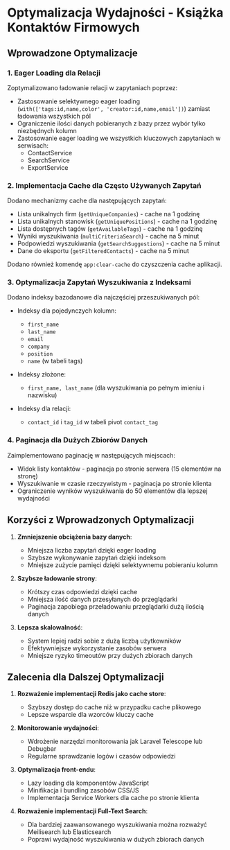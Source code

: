 # Optymalizacja Wydajności - Książka Kontaktów Firmowych

## Wprowadzone Optymalizacje

### 1. Eager Loading dla Relacji

Zoptymalizowano ładowanie relacji w zapytaniach poprzez:

- Zastosowanie selektywnego eager loading (`with(['tags:id,name,color', 'creator:id,name,email'])`) zamiast ładowania wszystkich pól
- Ograniczenie ilości danych pobieranych z bazy przez wybór tylko niezbędnych kolumn
- Zastosowanie eager loading we wszystkich kluczowych zapytaniach w serwisach:
  - ContactService
  - SearchService
  - ExportService

### 2. Implementacja Cache dla Często Używanych Zapytań

Dodano mechanizmy cache dla następujących zapytań:

- Lista unikalnych firm (`getUniqueCompanies`) - cache na 1 godzinę
- Lista unikalnych stanowisk (`getUniquePositions`) - cache na 1 godzinę
- Lista dostępnych tagów (`getAvailableTags`) - cache na 1 godzinę
- Wyniki wyszukiwania (`multiCriteriaSearch`) - cache na 5 minut
- Podpowiedzi wyszukiwania (`getSearchSuggestions`) - cache na 5 minut
- Dane do eksportu (`getFilteredContacts`) - cache na 5 minut

Dodano również komendę `app:clear-cache` do czyszczenia cache aplikacji.

### 3. Optymalizacja Zapytań Wyszukiwania z Indeksami

Dodano indeksy bazodanowe dla najczęściej przeszukiwanych pól:

- Indeksy dla pojedynczych kolumn:
  - `first_name`
  - `last_name`
  - `email`
  - `company`
  - `position`
  - `name` (w tabeli tags)
  
- Indeksy złożone:
  - `first_name, last_name` (dla wyszukiwania po pełnym imieniu i nazwisku)
  
- Indeksy dla relacji:
  - `contact_id` i `tag_id` w tabeli pivot `contact_tag`

### 4. Paginacja dla Dużych Zbiorów Danych

Zaimplementowano paginację w następujących miejscach:

- Widok listy kontaktów - paginacja po stronie serwera (15 elementów na stronę)
- Wyszukiwanie w czasie rzeczywistym - paginacja po stronie klienta
- Ograniczenie wyników wyszukiwania do 50 elementów dla lepszej wydajności

## Korzyści z Wprowadzonych Optymalizacji

1. **Zmniejszenie obciążenia bazy danych**:
   - Mniejsza liczba zapytań dzięki eager loading
   - Szybsze wykonywanie zapytań dzięki indeksom
   - Mniejsze zużycie pamięci dzięki selektywnemu pobieraniu kolumn

2. **Szybsze ładowanie strony**:
   - Krótszy czas odpowiedzi dzięki cache
   - Mniejsza ilość danych przesyłanych do przeglądarki
   - Paginacja zapobiega przeładowaniu przeglądarki dużą ilością danych

3. **Lepsza skalowalność**:
   - System lepiej radzi sobie z dużą liczbą użytkowników
   - Efektywniejsze wykorzystanie zasobów serwera
   - Mniejsze ryzyko timeoutów przy dużych zbiorach danych

## Zalecenia dla Dalszej Optymalizacji

1. **Rozważenie implementacji Redis jako cache store**:
   - Szybszy dostęp do cache niż w przypadku cache plikowego
   - Lepsze wsparcie dla wzorców kluczy cache

2. **Monitorowanie wydajności**:
   - Wdrożenie narzędzi monitorowania jak Laravel Telescope lub Debugbar
   - Regularne sprawdzanie logów i czasów odpowiedzi

3. **Optymalizacja front-endu**:
   - Lazy loading dla komponentów JavaScript
   - Minifikacja i bundling zasobów CSS/JS
   - Implementacja Service Workers dla cache po stronie klienta

4. **Rozważenie implementacji Full-Text Search**:
   - Dla bardziej zaawansowanego wyszukiwania można rozważyć Meilisearch lub Elasticsearch
   - Poprawi wydajność wyszukiwania w dużych zbiorach danych